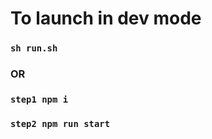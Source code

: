 
# To launch in dev mode

### ```sh run.sh```
### OR
### ```step1 npm i```
### ```step2 npm run start```